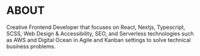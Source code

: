 <!-- WRITE this about me info in markdown format - I build things for the web.
I am a Frontend Engineer that focuses on React, Nextjs, Typescript, Styled-components, Data Analysis, Web Design & Accessibility, SEO, and Serverless technologies such as AWS and Digital Ocean in Agile and Kanban settings to solve technical business problems. -->
# ABOUT

Creative Frontend Developer that focuses on React, Nextjs, Typescript, SCSS, Web Design & Accessibility, SEO, and Serverless technologies such as AWS and Digital Ocean in Agile and Kanban settings to solve technical business problems.
